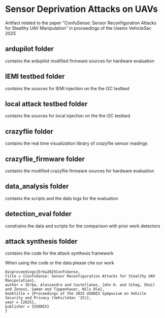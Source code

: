 # Sensor Deprivation Attacks on UAVs
Artifact related to the paper "ConfuSense: Sensor Reconfiguration Attacks for Stealthy UAV Manipulation" in proceedings of the Usenix VehicleSec 2025

## ardupilot folder 
contains the ardupilot modified firmware sources for hardware evaluation

## IEMI testbed folder 
contains the sources for IEMI injection on the the I2C testbed

## local attack testbed folder 
contains the sources for local injection on the the I2C testbed 

## crazyflie folder
contains the real time visualization library of crazyflie sensor readings 

## crazyflie_firmware folder
contains the modified crazyflie firmware sources for hardware evaluation 

## data_analysis folder 
contains the scripts and the data logs for the evaluation

## detection_eval folder
constrains the data and scripts for the comparison with prior work detectors

## attack synthesis folder
contains the code for the attack synthesis framework 


When using the code or the data please cite our work
```
@inproceedings{Erba2025ConfuSense,
title = {ConfuSense: Sensor Reconfiguration Attacks for Stealthy UAV Manipulation},
author = {Erba, Alessandro and Castellanos, John H. and Sihag, Shail and Zonouz, Saman and Tippenhauer, Nils Ole},
booktitle = {Proceedings of the 2025 USENIX Symposium on Vehicle Security and Privacy (VehicleSec '25)},
year = {2025},
publisher = {USENIX}
}
```
